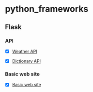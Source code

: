 # python_frameworks

## Flask

### API

- [x] [Weather API](https://github.com/hashinil/python_weather_api)
      
- [x] [Dictionary API](https://github.com/hashinil/python_dictionary_api)

      
### Basic web site
   
- [x] [Basic web site](https://github.com/hashinil/python_flask_1)
